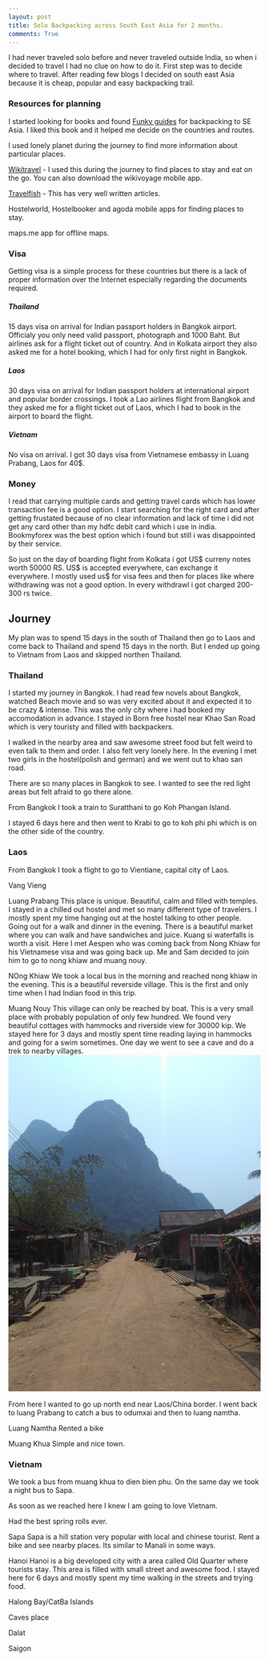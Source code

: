 ```yaml
---
layout: post
title: Solo Backpacking across South East Asia for 2 months.
comments: True
---
```


I had never traveled solo before and never traveled outside India, so when i decided to travel I had no clue on how to do it.
First step was to decide where to travel. After reading few blogs I decided on south east Asia because it is cheap, popular and easy backpacking trail.

### Resources for planning

I started looking for books and found [Funky guides](https://www.amazon.com/Backpackers-Guide-Southeast-Asia-2016-ebook/dp/B00OY2QHX4) for backpacking to SE Asia. I liked this book and it helped me decide on the countries and routes.

I used lonely planet during the journey to find more information about particular places.

[Wikitravel](wikitravel.com) - I used this during the journey to find places to stay and eat on the go. You can also download the wikivoyage mobile app.

[Travelfish](travelfish.org) - This has very well written articles.

Hostelworld, Hostelbooker and agoda mobile apps for finding places to stay.

maps.me app for offline maps.

### Visa
Getting visa is a simple process for these countries but there is a lack of proper information over the Internet especially regarding the documents required.

##### Thailand
15 days visa on arrival for Indian passport holders in Bangkok airport. Officialy you only need valid passport, photograph and 1000 Baht. But airlines ask for a flight ticket out of country. And in Kolkata airport they also asked me for a hotel booking, which I had for only first night in Bangkok.

##### Laos
30 days visa on arrival for Indian passport holders at international airport and popular border crossings. I took a Lao airlines flight from Bangkok and they asked me for a flight ticket out of Laos, which I had to book in the airport to board the flight.

##### Vietnam
No visa on arrival. I got 30 days visa from Vietnamese embassy in Luang Prabang, Laos for 40$.

### Money
I read that carrying multiple cards and getting travel cards which
has lower transaction fee is a good option. I start searching for the right card and after getting frustated
because of no clear information and lack of time i did not get any card other than my hdfc debit card which i
use in india. Bookmyforex was the best option which i found but still i was disappointed by their service.

So just on the day of boarding flight from Kolkata i got US$ curreny notes worth 50000 RS.
US$ is accepted everywhere, can exchange it everywhere.
I mostly used us$ for visa fees and then for places like where withdrawing was not a good option. In
every withdrawl i got charged 200-300 rs twice.

## Journey
My plan was to spend 15 days in the south of Thailand then go to Laos and come back to Thailand and spend 15 days in the north. But I ended up going to Vietnam from Laos and skipped northen Thailand.

### Thailand
I started my journey in Bangkok. I had read few novels about Bangkok, watched Beach movie
and so was very excited about it and expected it to be crazy & intense. This was the only city
where i had booked my accomodation in advance. I stayed in Born free hostel near Khao San Road which
is very touristy and filled with backpackers.

I walked in the nearby area and saw awesome street food but felt weird to even talk to them and order.
I also felt very lonely here. In the evening I met two girls in the hostel(polish and german) and we went out
to khao san road.

There are so many places in Bangkok to see. I wanted to see the red light areas but felt afraid to go there
alone.

From Bangkok I took a train to Suratthani to go Koh Phangan Island.

I stayed 6 days here and then went to Krabi to go to koh phi phi which is on the other side of the country.

### Laos

From Bangkok I took a flight to go to Vientiane, capital city of Laos.

Vang Vieng

Luang Prabang
This place is unique. Beautiful, calm and filled with temples. I stayed in a chilled out hostel and met so many different type of travelers. I mostly spent my time hanging out at the hostel talking to other people. Going out for a walk and dinner in the evening. There is a beautiful market where you can walk and have sandwiches and juice. Kuang si waterfalls is worth a visit.
Here I met Aespen who was coming back from Nong Khiaw for his Vietnamese visa and was going back up. Me and Sam decided to join him to go to nong khiaw and muang nouy.

NOng Khiaw
We took a local bus in the morning and reached nong khiaw in the evening. This is a beautiful reverside village. This is the first and only time when I had Indian food in this trip.

Muang Nouy
This village can only be reached by boat. This is a very small place with probably population of only few hundred. We found very beautiful cottages with hammocks and riverside view for 30000 kip. We stayed here for 3 days and mostly spent time reading laying in hammocks and going for a swim sometimes.
One day we went to see a cave and do a trek to nearby villages.
![](assets/muang-ngoi-laos.jpg)

From here I wanted to go up north end near Laos/China border. I went back to luang Prabang to catch a bus to odumxai and then to luang namtha.

Luang Namtha
Rented a bike  

Muang Khua
Simple and nice town.

### Vietnam
We took a bus from muang khua to dien bien phu. On the same day we took a night bus to Sapa.  

As soon as we reached here I knew I am going to love Vietnam.

Had the best spring rolls ever.

Sapa
Sapa is a hill station very popular with local and chinese tourist. Rent a bike and see nearby places.
Its similar to Manali in some ways.

Hanoi
Hanoi is a big developed city with a area called Old Quarter where tourists stay. This area is filled with small street and awesome food. I stayed here for 6 days and mostly spent my time walking in the streets and trying food.

Halong Bay/CatBa Islands


Caves place

Dalat

Saigon
